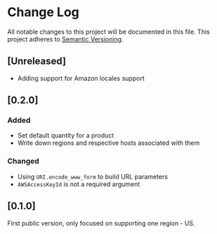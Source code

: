 # Change Log
All notable changes to this project will be documented in this file.
This project adheres to [Semantic Versioning](http://semver.org/).

## [Unreleased]

- Adding support for Amazon locales support

## [0.2.0]
### Added
- Set default quantity for a product
- Write down regions and respective hosts associated with them

### Changed
- Using `URI.encode_www_form` to build URL parameters
- `AWSAccessKeyId` is not a required argument

## [0.1.0]
First public version, only focused on supporting one region - US.